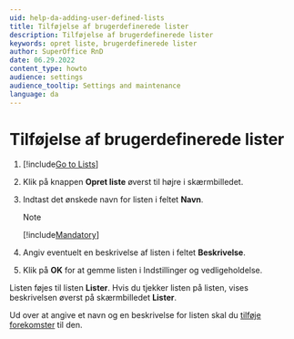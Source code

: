 ```yaml
---
uid: help-da-adding-user-defined-lists
title: Tilføjelse af brugerdefinerede lister
description: Tilføjelse af brugerdefinerede lister
keywords: opret liste, brugerdefinerede lister
author: SuperOffice RnD
date: 06.29.2022
content_type: howto
audience: settings
audience_tooltip: Settings and maintenance
language: da
---
```


# Tilføjelse af brugerdefinerede lister

1. [!include[Go to Lists](includes/goto-lists.md)]

2. Klik på knappen **Opret liste** øverst til højre i skærmbilledet.

3. Indtast det ønskede navn for listen i feltet **Navn**.

    > [!NOTE]
    > [!include[Mandatory](includes/note-mandatory-field.md)]

4. Angiv eventuelt en beskrivelse af listen i feltet **Beskrivelse**.

5. Klik på **OK** for at gemme listen i Indstillinger og vedligeholdelse.

Listen føjes til listen **Lister**. Hvis du tjekker listen på listen, vises beskrivelsen øverst på skærmbilledet **Lister**.

Ud over at angive et navn og en beskrivelse for listen skal du [tilføje forekomster][1] til den.

<!-- Referenced links -->
[1]: adding-items.md

<!-- Referenced images -->